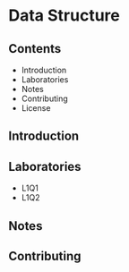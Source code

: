 # Data Structure

## Contents
- Introduction
- Laboratories
- Notes
- Contributing
- License

## Introduction

## Laboratories
- L1Q1
- L1Q2

## Notes

## Contributing

